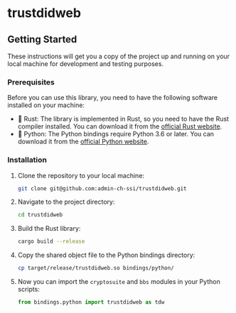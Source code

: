 # trustdidweb

## Getting Started

These instructions will get you a copy of the project up and running on your local machine for development and testing purposes.

### Prerequisites

Before you can use this library, you need to have the following software installed on your machine:

- 🦀 Rust: The library is implemented in Rust, so you need to have the Rust compiler installed. You can download it from the [official Rust website](https://www.rust-lang.org/tools/install).
- 🐍 Python: The Python bindings require Python 3.6 or later. You can download it from the [official Python website](https://www.python.org/downloads/).

### Installation

1. Clone the repository to your local machine:

    ```bash
    git clone git@github.com:admin-ch-ssi/trustdidweb.git
    ```

2. Navigate to the project directory:

    ```bash
    cd trustdidweb
    ```

3. Build the Rust library:

    ```bash
    cargo build --release
    ```

4. Copy the shared object file to the Python bindings directory:

    ```bash
    cp target/release/trustdidweb.so bindings/python/
    ```

5. Now you can import the `cryptosuite` and `bbs` modules in your Python scripts:

    ```python
    from bindings.python import trustdidweb as tdw
    ```